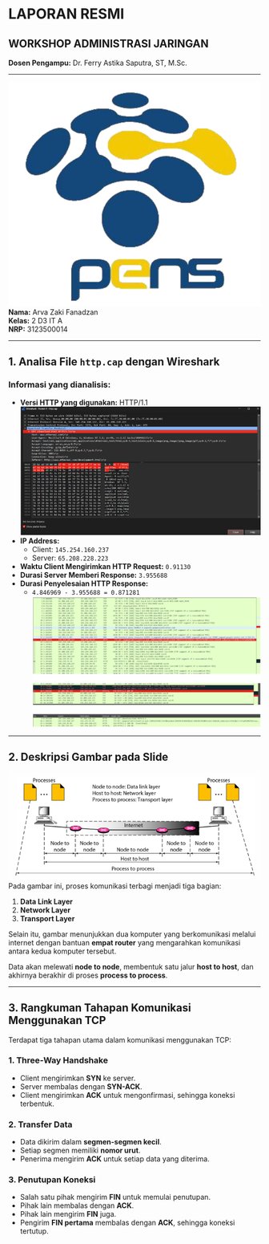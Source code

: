 # LAPORAN RESMI  
## WORKSHOP ADMINISTRASI JARINGAN  

**Dosen Pengampu:** Dr. Ferry Astika Saputra, ST, M.Sc.  

---

![alt text](pens.png)
**Nama:** Arva Zaki Fanadzan  
**Kelas:** 2 D3 IT A  
**NRP:** 3123500014  

---

## 1. Analisa File `http.cap` dengan Wireshark  
### Informasi yang dianalisis:  
- **Versi HTTP yang digunakan:** HTTP/1.1  
![alt text](versihttp.png)
- **IP Address:**  
  - Client: `145.254.160.237`  
  - Server: `65.208.228.223`  
- **Waktu Client Mengirimkan HTTP Request:** `0.91130`  
- **Durasi Server Memberi Response:** `3.955688`  
- **Durasi Penyelesaian HTTP Response:**  
  - `4.846969 - 3.955688 = 0.871281`  
![alt text](no1.png)
---

## 2. Deskripsi Gambar pada Slide  
![alt text](image.png)
Pada gambar ini, proses komunikasi terbagi menjadi tiga bagian:  
1. **Data Link Layer**  
2. **Network Layer**  
3. **Transport Layer**  

Selain itu, gambar menunjukkan dua komputer yang berkomunikasi melalui internet dengan bantuan **empat router** yang mengarahkan komunikasi antara kedua komputer tersebut.  

Data akan melewati **node to node**, membentuk satu jalur **host to host**, dan akhirnya berakhir di proses **process to process**.

---

## 3. Rangkuman Tahapan Komunikasi Menggunakan TCP  
Terdapat tiga tahapan utama dalam komunikasi menggunakan TCP:  

### 1. **Three-Way Handshake**  
- Client mengirimkan **SYN** ke server.  
- Server membalas dengan **SYN-ACK**.  
- Client mengirimkan **ACK** untuk mengonfirmasi, sehingga koneksi terbentuk.  

### 2. **Transfer Data**  
- Data dikirim dalam **segmen-segmen kecil**.  
- Setiap segmen memiliki **nomor urut**.  
- Penerima mengirim **ACK** untuk setiap data yang diterima.  

### 3. **Penutupan Koneksi**  
- Salah satu pihak mengirim **FIN** untuk memulai penutupan.  
- Pihak lain membalas dengan **ACK**.  
- Pihak lain mengirim **FIN** juga.  
- Pengirim **FIN pertama** membalas dengan **ACK**, sehingga koneksi tertutup.  

